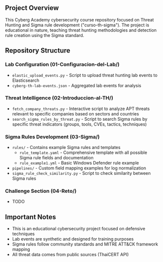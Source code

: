 ## Project Overview

This Cyberg Academy cybersecurity course repository focused on Threat Hunting and Sigma rule development ("curso-th-sigma"). The project is educational in nature, teaching threat hunting methodologies and detection rule creation using the Sigma standard.

## Repository Structure

### Lab Configuration (01-Configuracion-del-Lab/)
- `elastic_upload_events.py` - Script to upload threat hunting lab events to Elasticsearch
- `cyberg-th-lab-events.json` - Aggregated lab events for analysis

### Threat Intelligence (02-Introduccion-al-TH/)
- `fetch_company_threats.py` - Interactive script to analyze APT threats relevant to specific companies based on sectors and countries
- `search_sigma_rules_by_threat.py` - Script to search Sigma rules by specific threat indicators (groups, tools, CVEs, tactics, techniques)

### Sigma Rules Development (03-Sigma/)
- `rules/` - Contains example Sigma rules and templates
  - `rule_template.yaml` - Comprehensive template with all possible Sigma rule fields and documentation
  - `rule_example1.yml` - Basic Windows Defender rule example
- `pipelines/` - Custom field mapping examples for log normalization
- `sigma_rule_check_similarity.py` - Script to check similarity between Sigma rules

### Challenge Section (04-Reto/)
- TODO

## Important Notes
- This is an educational cybersecurity project focused on defensive techniques
- Lab events are synthetic and designed for training purposes
- Sigma rules follow community standards and MITRE ATT&CK framework mapping
- All threat data comes from public sources (ThaiCERT API)